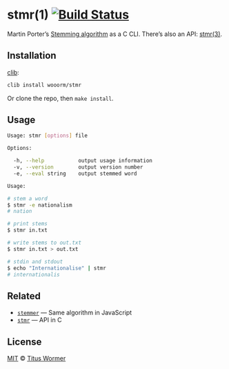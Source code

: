 # stmr(1) [![Build Status][travis-badge]][travis]

Martin Porter’s [Stemming algorithm][algo] as a C CLI.
There’s also an API: [stmr(3)][api].

## Installation

[clib][]:

```bash
clib install wooorm/stmr
```

Or clone the repo, then `make install`.

## Usage

```bash
Usage: stmr [options] file

Options:

  -h, --help           output usage information
  -v, --version        output version number
  -e, --eval string    output stemmed word

Usage:

# stem a word
$ stmr -e nationalism
# nation

# print stems
$ stmr in.txt

# write stems to out.txt
$ stmr in.txt > out.txt

# stdin and stdout
$ echo "Internationalise" | stmr
# internationalis
```

## Related

*   [`stemmer`][lib] — Same algorithm in JavaScript
*   [`stmr`][api] — API in C

## License

[MIT][license] © [Titus Wormer][author]

<!-- Definitions -->

[travis-badge]: https://img.shields.io/travis/wooorm/stmr.svg

[travis]: https://travis-ci.org/wooorm/stmr

[license]: LICENSE

[author]: http://wooorm.com

[algo]: http://tartarus.org/martin/PorterStemmer/

[api]: https://github.com/wooorm/stmr.c

[lib]: https://github.com/words/stemmer

[clib]: https://github.com/clibs/clib
